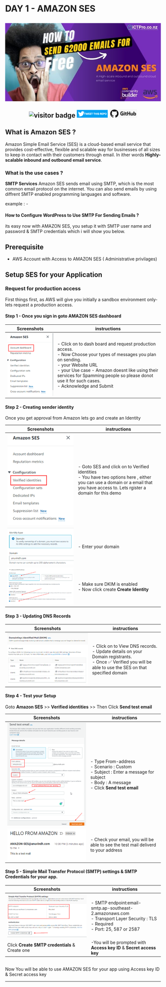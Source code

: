 # DAY 1 - AMAZON SES


<h2 align="center">

![Cover-SES](./assets/images/1/../../../../images/1/Cover-SES.jpg)

![visitor badge](https://visitor-badge.glitch.me/badge?page_id=anuvindhs/100daysofcloud/assets/001-AMAZON%SES)  [<img width="100" alt="portfolio_view" src=./assets/images/../../../images/tweetthis.png>](https://link.anuvindh.com/twitter/GFS-Moo-Github-tweet.html) [<img width="90" alt="portfolio_view" src=./assets/images/../../../images/GitHub.png>](https://github.com/anuvindhs/100daysofcloud)

</h2>



## What is Amazon SES ?
Amazon Simple Email Service (SES) is a cloud-based email service that provides cost-effective, flexible and scalable way for businesses of all sizes to keep in contact with their customers through email. In  ither words **Highly-scalable inbound and outbound email service**.

### What is the use cases ?

**SMTP Services**
Amazon SES sends email using SMTP, which is the most common email protocol on the internet. 
You can also send emails by using  diffrent  SMTP enabled programming languages and software.

example : -
#### How to Configure WordPress to Use SMTP For Sending Emails ?
its easy now with AMAZON SES, you setup it with SMTP user name and password &  SMTP credentials which i will show you below.

## Prerequisite
- AWS Account with Access to AMAZON SES ( Administrative privilages)
  
## Setup SES for your Application

###  Request for production access
First things first, as AWS will give you initially a sandbox environment only- lets request a production access.

#### Step 1 - Once you sign in goto AMAZON SES dashboard
| Screenshots  |  instructions   |
| ------------ | ------------ |
| ![dashboard](./assets/images/../../../images/1/Dashboard.png) | - Click on to dash board and request production access. </br> - Now Choose your types of messages you plan on sending. </br> - your Website URL </br> - your Use case - Amazon doesnt like using their services for Spamming people so please donot use it for such cases.</br>- Acknowledge and Submit |

#### Step 2 - Creating  sender identity
 Once you get approval from Amazon lets go and create an Identity 

| Screenshots  |  instructions   |
| ------------ | ------------ |
|![](./assets/images/1/../../../../images/1/verifiedIdentities.png)| - Goto SES and click on to Verified identities </br> - You have two options here , either you can use a domain or a email that you have access to. Lets rgister a domain for this demo|
|![](./assets/images/1/../../../../images/1/domain-reg.png)| - Enter your domain |
|![](./assets/../../images/1/DKIM.png)| - Make sure DKIM is enabled </br> - Now click create **Create Identity** |

#### Step 3 - Updating DNS Records
| Screenshots  |  instructions   |
| ------------ | ------------ |
| ![](./assets/../../images/1/DKIM-identified.png) </br> ![](./assets/images/1/../../../../images/1/DNS-records.png) | - Click on to View DNS records. </br> - Update details on your Domain registrants. </br>  - Once ✅ Verified you will be able to use the SES on that specified domain | 

#### Step 4 - Test your Setup
Goto **Amazon SES** >> **Verified identities** >> Then Click **Send test email**

| Screenshots  |  instructions   |
| ------------ | ------------ |
| ![](./assets/images/1/../../../../images/1/TEST-SMTP.png) | - Type From-address </br> - Scenario : Custom </br> - Subject : Enter a message for subject </br> - Body : A message </br> - Click **Send test  email** |
|![](./assets/images/1/../../../../images/1/Test-email-result.png)| - Check your email, you will  be able to see the test mail deliverd to your address |



#### Step 5 - Simple Mail Transfer Protocol (SMTP) settings & SMTP Credentials for your app.
| Screenshots  |  instructions   |
| ------------ | ------------ |
|![](./assets/images/../../../images/1/createSMTPcred.png)|- SMTP endpoint:email-smtp.ap-southeast-2.amazonaws.com </br> - Transport Layer Security : TLS - Required </br> - Port: 25, 587 or 2587  |
| Click **Create SMTP credentials** & Create one| -You will be prompted with **Access key ID** & **Secret access key**|
</br>
Now You will be able to use AMAZON SES  for your app using Access key ID & Secret access key 

--------------------








